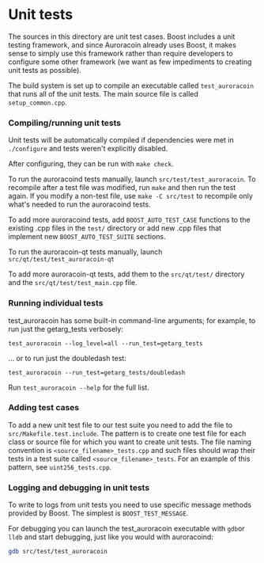 # Unit tests

The sources in this directory are unit test cases. Boost includes a
unit testing framework, and since Auroracoin already uses Boost, it makes
sense to simply use this framework rather than require developers to
configure some other framework (we want as few impediments to creating
unit tests as possible).

The build system is set up to compile an executable called `test_auroracoin`
that runs all of the unit tests. The main source file is called
`setup_common.cpp`.

### Compiling/running unit tests

Unit tests will be automatically compiled if dependencies were met in `./configure`
and tests weren't explicitly disabled.

After configuring, they can be run with `make check`.

To run the auroracoind tests manually, launch `src/test/test_auroracoin`. To recompile
after a test file was modified, run `make` and then run the test again. If you
modify a non-test file, use `make -C src/test` to recompile only what's needed
to run the auroracoind tests.

To add more auroracoind tests, add `BOOST_AUTO_TEST_CASE` functions to the existing
.cpp files in the `test/` directory or add new .cpp files that
implement new `BOOST_AUTO_TEST_SUITE` sections.

To run the auroracoin-qt tests manually, launch `src/qt/test/test_auroracoin-qt`

To add more auroracoin-qt tests, add them to the `src/qt/test/` directory and
the `src/qt/test/test_main.cpp` file.

### Running individual tests

test_auroracoin has some built-in command-line arguments; for
example, to run just the getarg_tests verbosely:

    test_auroracoin --log_level=all --run_test=getarg_tests

... or to run just the doubledash test:

    test_auroracoin --run_test=getarg_tests/doubledash

Run `test_auroracoin --help` for the full list.

### Adding test cases

To add a new unit test file to our test suite you need
to add the file to `src/Makefile.test.include`. The pattern is to create
one test file for each class or source file for which you want to create
unit tests. The file naming convention is `<source_filename>_tests.cpp`
and such files should wrap their tests in a test suite
called `<source_filename>_tests`. For an example of this pattern,
see `uint256_tests.cpp`.

### Logging and debugging in unit tests

To write to logs from unit tests you need to use specific message methods
provided by Boost. The simplest is `BOOST_TEST_MESSAGE`.

For debugging you can launch the test_auroracoin executable with `gdb`or `lldb` and
start debugging, just like you would with auroracoind:

```bash
gdb src/test/test_auroracoin
```